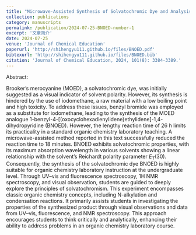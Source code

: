 ```yaml
---
title: "Microwave-Assisted Synthesis of Solvatochromic Dye and Analysis of Solvent Polarity in Undergraduate Organic Chemistry Laboratory"
collection: publications
category: manuscripts
permalink: /publication/2024-07-25-BNOED-number-1
excerpt: '文章简介'
date: 2024-07-25
venue: 'Journal of Chemical Education'
paperurl: 'http://shihengyu111.github.io/files/BNOED.pdf'
bibtexurl: 'http://shihengyu111.github.io/files/BNOED.bib'
citation: 'Journal of Chemical Education, 2024, 101(8): 3384-3389.'
---
```


Abstract:

Brooker’s merocyanine (MOED), a solvatochromic dye, was initially suggested as a visual indicator of solvent polarity. However, its synthesis is hindered by the use of iodomethane, a raw material with a low boiling point and high toxicity. To address these issues, benzyl bromide was employed as a substitute for iodomethane, leading to the synthesis of the MOED analogue 1-benzyl-4-[(oxocyclohexadienylidene)ethylidene]-1,4-dihydropyridine (BNOED). However, the lengthy reaction time of 26 h limits its practicality in a standard organic chemistry laboratory teaching. A microwave-assisted method reported in this text successfully reduced the reaction time to 18 minutes. BNOED exhibits solvatochromic properties, with its maximum absorption wavelength in various solvents showing a linear relationship with the solvent’s Reichardt polarity parameter $E_{T}(30)$. Consequently, the synthesis of the solvatochromic dye BNOED is highly suitable for organic chemistry laboratory instruction at the undergraduate level. Through UV–vis and fluorescence spectroscopy, 1H NMR spectroscopy, and visual observation, students are guided to deeply explore the principles of solvatochromism. This experiment encompasses classic organic chemistry concepts, including N-alkylation and condensation reactions. It primarily assists students in investigating the properties of the synthesized product through visual observations and data from UV–vis, fluorescence, and NMR spectroscopy. This approach encourages students to think critically and analytically, enhancing their ability to address problems in an organic chemistry laboratory course.


